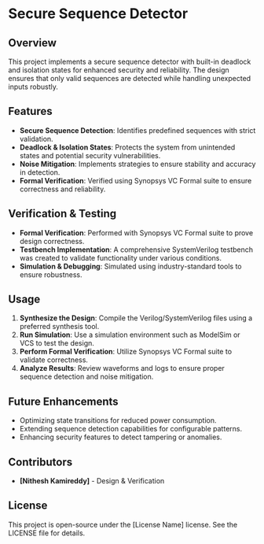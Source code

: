 # Secure Sequence Detector

## Overview
This project implements a secure sequence detector with built-in deadlock and isolation states for enhanced security and reliability. The design ensures that only valid sequences are detected while handling unexpected inputs robustly.

## Features
- **Secure Sequence Detection**: Identifies predefined sequences with strict validation.
- **Deadlock & Isolation States**: Protects the system from unintended states and potential security vulnerabilities.
- **Noise Mitigation**: Implements strategies to ensure stability and accuracy in detection.
- **Formal Verification**: Verified using Synopsys VC Formal suite to ensure correctness and reliability.

## Verification & Testing
- **Formal Verification**: Performed with Synopsys VC Formal suite to prove design correctness.
- **Testbench Implementation**: A comprehensive SystemVerilog testbench was created to validate functionality under various conditions.
- **Simulation & Debugging**: Simulated using industry-standard tools to ensure robustness.

## Usage
1. **Synthesize the Design**: Compile the Verilog/SystemVerilog files using a preferred synthesis tool.
2. **Run Simulation**: Use a simulation environment such as ModelSim or VCS to test the design.
3. **Perform Formal Verification**: Utilize Synopsys VC Formal suite to validate correctness.
4. **Analyze Results**: Review waveforms and logs to ensure proper sequence detection and noise mitigation.

## Future Enhancements
- Optimizing state transitions for reduced power consumption.
- Extending sequence detection capabilities for configurable patterns.
- Enhancing security features to detect tampering or anomalies.

## Contributors
- **[Nithesh Kamireddy]** - Design & Verification


## License
This project is open-source under the [License Name] license. See the LICENSE file for details.

